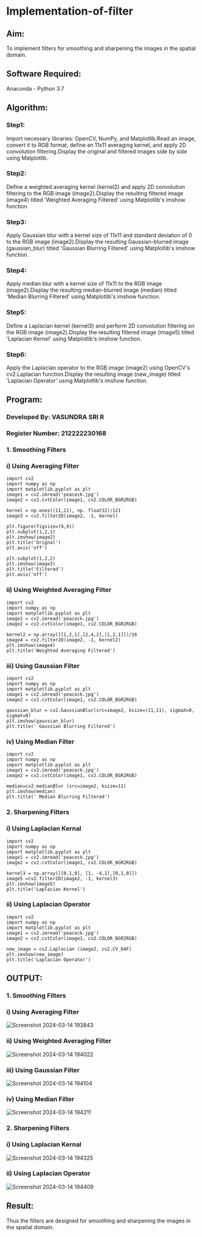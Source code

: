 # Implementation-of-filter
## Aim:
To implement filters for smoothing and sharpening the images in the spatial domain.

## Software Required:
Anaconda - Python 3.7

## Algorithm:
### Step1:
Import necessary libraries: OpenCV, NumPy, and Matplotlib.Read an image, convert it to RGB format, define an 11x11 averaging kernel, and apply 2D convolution filtering.Display the original and filtered images side by side using Matplotlib. 

### Step2:
Define a weighted averaging kernel (kernel2) and apply 2D convolution filtering to the RGB image (image2).Display the resulting filtered image (image4) titled 'Weighted Averaging Filtered' using Matplotlib's imshow function. 

### Step3:
Apply Gaussian blur with a kernel size of 11x11 and standard deviation of 0 to the RGB image (image2).Display the resulting Gaussian-blurred image (gaussian_blur) titled 'Gaussian Blurring Filtered' using Matplotlib's imshow function. 

### Step4:
Apply median blur with a kernel size of 11x11 to the RGB image (image2).Display the resulting median-blurred image (median) titled 'Median Blurring Filtered' using Matplotlib's imshow function. 

### Step5:
Define a Laplacian kernel (kernel3) and perform 2D convolution filtering on the RGB image (image2).Display the resulting filtered image (image5) titled 'Laplacian Kernel' using Matplotlib's imshow function. 

### Step6:
Apply the Laplacian operator to the RGB image (image2) using OpenCV's cv2.Laplacian function.Display the resulting image (new_image) titled 'Laplacian Operator' using Matplotlib's imshow function. 

## Program:
### Developed By: VASUNDRA SRI R
### Register Number: 212222230168

### 1. Smoothing Filters

### i) Using Averaging Filter
```
import cv2
import numpy as np
import matplotlib.pyplot as plt
image1 = cv2.imread('peacock.jpg')
image2 = cv2.cvtColor(image1, cv2.COLOR_BGR2RGB)

kernel = np.ones((11,11), np. float32)/121
image3 = cv2.filter2D(image2, -1, kernel)

plt.figure(figsize=(9,9))
plt.subplot(1,2,1)
plt.imshow(image2)
plt.title('Orignal')
plt.axis('off')

plt.subplot(1,2,2)
plt.imshow(image3)
plt.title('Filtered')
plt.axis('off')
```
### ii) Using Weighted Averaging Filter
```
import cv2
import numpy as np
import matplotlib.pyplot as plt
image1 = cv2.imread('peacock.jpg')
image2 = cv2.cvtColor(image1, cv2.COLOR_BGR2RGB)

kernel2 = np.array([[1,2,1],[2,4,2],[1,2,1]])/16
image4 = cv2.filter2D(image2, -1, kernel2)
plt.imshow(image4)
plt.title('Weighted Averaging Filtered')
```
### iii) Using Gaussian Filter
```
import cv2
import numpy as np
import matplotlib.pyplot as plt
image1 = cv2.imread('peacock.jpg')
image2 = cv2.cvtColor(image1, cv2.COLOR_BGR2RGB)

gaussian_blur = cv2.GaussianBlur(src=image2, ksize=(11,11), sigmaX=0, sigmaY=0)
plt.imshow(gaussian_blur)
plt.title(' Gaussian Blurring Filtered')

```

### iv) Using Median Filter
```
import cv2
import numpy as np
import matplotlib.pyplot as plt
image1 = cv2.imread('peacock.jpg')
image2 = cv2.cvtColor(image1, cv2.COLOR_BGR2RGB)

median=cv2.medianBlur (src=image2, ksize=11)
plt.imshow(median)
plt.title(' Median Blurring Filtered')

```

### 2. Sharpening Filters
### i) Using Laplacian Kernal
```
import cv2
import numpy as np
import matplotlib.pyplot as plt
image1 = cv2.imread('peacock.jpg')
image2 = cv2.cvtColor(image1, cv2.COLOR_BGR2RGB)

kernel3 = np.array([[0,1,0], [1, -4,1],[0,1,0]])
image5 =cv2.filter2D(image2, -1, kernel3)
plt.imshow(image5)
plt.title('Laplacian Kernel')

```
### ii) Using Laplacian Operator
```
import cv2
import numpy as np
import matplotlib.pyplot as plt
image1 = cv2.imread('peacock.jpg')
image2 = cv2.cvtColor(image1, cv2.COLOR_BGR2RGB)

new_image = cv2.Laplacian (image2, cv2.CV_64F)
plt.imshow(new_image)
plt.title('Laplacian Operator')

```
## OUTPUT:
### 1. Smoothing Filters

### i) Using Averaging Filter
![Screenshot 2024-03-14 193843](https://github.com/vasundrasriravi/Implementation-of-filter/assets/119393983/c4e9bc71-d107-44cb-a268-883975385908)


### ii) Using Weighted Averaging Filter

![Screenshot 2024-03-14 194022](https://github.com/vasundrasriravi/Implementation-of-filter/assets/119393983/0715eed5-32f9-4178-992d-b70f569c671e)


### iii) Using Gaussian Filter
![Screenshot 2024-03-14 194104](https://github.com/vasundrasriravi/Implementation-of-filter/assets/119393983/dd4cc390-62e9-4be6-823e-5d0372fc462b)


### iv) Using Median Filter
![Screenshot 2024-03-14 194211](https://github.com/vasundrasriravi/Implementation-of-filter/assets/119393983/25426974-a1eb-447c-9068-27cec40852c6)


### 2. Sharpening Filters

### i) Using Laplacian Kernal

![Screenshot 2024-03-14 194325](https://github.com/vasundrasriravi/Implementation-of-filter/assets/119393983/881cc621-954b-4952-9ab2-68ef4ae4e7e1)

### ii) Using Laplacian Operator

![Screenshot 2024-03-14 194409](https://github.com/vasundrasriravi/Implementation-of-filter/assets/119393983/876b279b-a661-47e5-abf1-64ebbceeb5c8)


## Result:
Thus the filters are designed for smoothing and sharpening the images in the spatial domain.
